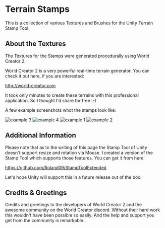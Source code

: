 # Terrain Stamps

This is a collection of various Textures and Brushes for the Unity Terrain Stamp Tool.

## About the Textures

The Textures for the Stamps were generated procedurally using World Creator 2. 

World Creator 2 is a very powerful real-time terrain generator. You can check it out here, if you are interested:

http://world-creator.com

It took only minutes to create these terrains with this professional application. So I thought I'd share for free :-)

A few example screenshots whot the stamps look like:

![example 3](https://user-images.githubusercontent.com/10963432/56093531-3cebc580-5eca-11e9-9655-6851abfd1f53.jpg)
![example 4](https://user-images.githubusercontent.com/10963432/56093532-3cebc580-5eca-11e9-8ac2-af85f0ce0074.jpg)
![example 1](https://user-images.githubusercontent.com/10963432/56093533-3d845c00-5eca-11e9-8a85-772f17bbc059.jpg)
![example 2](https://user-images.githubusercontent.com/10963432/56093535-3d845c00-5eca-11e9-9f80-c32c281f07d1.jpg)

## Additional Information

Please note that as to the writing of this page the Stamp Tool of Unity doesn't support resize and rotation via Mouse. I created a version of the Stamp Tool which supports those features. You can get it from here:

https://github.com/Roland09/StampToolExtended

Let's hope Unity will support this in a future release out of the box.

## Credits & Greetings

Credits and greetings to the developers of World Creator 2 and the awesome community on the World Creator discord. Without their hard work this wouldn't have been possible so easily. And the help and support you get from the community is remarkable.



